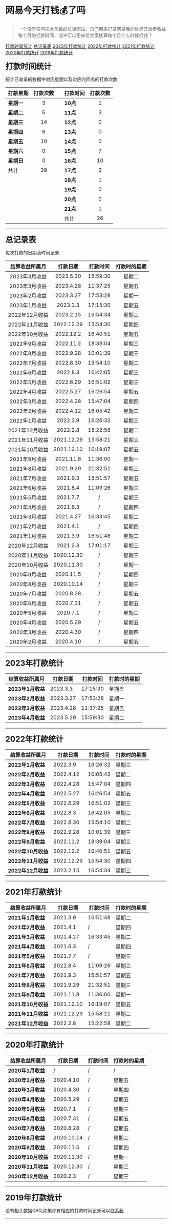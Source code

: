 # 网易今天打钱💰了吗

<!-- <center><font color=#686868 size=1><span id="busuanzi_container_site_pv"><span id="busuanzi_container_site_uv">已有<span style="background:beige;"><span id="busuanzi_value_site_uv"></span></span>位开发者访问了
</span><span style="background:beige;"><span id="busuanzi_value_site_pv"></span></span>次本网站</span></font></center> -->

> <span style="background:#ffffff;">一个没有任何技术含量的垃圾网站，自己用来记录网易我的世界开发者收益每个月的打款时间，或许可以用来给大家估算每个月什么时候打钱？

[打款时间统计](#tz1)  [总记录表](#tz2)  [2023年打款统计](#tz7)  [2022年打款统计](#tz3)  [2021年打款统计](#tz4)  [2020年打款统计](#tz5)  [2019年打款统计](#tz6)

<font size=5><span id="tz1"> __打款时间统计__ </span></font>

统计已收录的数据中对应星期以及对应时间点的打款次数

| **打款星期**   | **打款次数** | | **打款时间** | **打款次数** |
|:-------|:--------:|:----:|:--------|:--------:|
| **星期一** | 3        |      | **10点**    | 1        |
| **星期二** | 6        |      | **11点**    | 3        |
| **星期三** | 14        |      | **12点**    | 0        |
| **星期四** | 6        |      | **13点**    | 0        |
| **星期五** | 10        |      | **14点**    | 0        |
| **星期六** | 0        |      | **15点**    | 7        |
| **星期日** | 0        |      | **16点**    | 10        |
| 共计  | 39       |      | **17点**    | 3        |
|   |          |      | **18点**    | 1        |
|   |          |      | **19点**    | 0        |
|   |          |      | **20点**    | 0        |
|   |          |      | **21点**    | 1        |
|   |          |      | 共计    | 26        |
***

<font size=5><span id="tz2"> __总记录表__ </span></font>

每次打款的日期及时间记录

| **结算收益所属月** | **打款日期**   | **打款时间** | **打款时的星期** |
|:-----------:|:----------:|:--------:|:----------:|
| 2023年4月收益   | 2023.5.30  | 15:59:30 | 星期二        |
| 2023年3月收益   | 2023.4.28  | 11:37:25 | 星期五        |
| 2023年2月收益   | 2023.3.27  | 17:53:28 | 星期一        |
| 2023年1月收益   | 2023.3.3   | 17:15:30 | 星期五        |
| 2022年12月收益  | 2023.2.15  | 16:54:34 | 星期三        |
| 2022年11月收益  | 2022.12.29 | 15:54:30 | 星期四        |
| 2022年10月收益  | 2022.12.2  | 16:40:51 | 星期五        |
| 2022年9月收益   | 2022.11.2  | 18:39:04 | 星期三        |
| 2022年8月收益   | 2022.9.28  | 10:01:39 | 星期三        |
| 2022年7月收益   | 2022.8.30  | 15:54:10 | 星期二        |
| 2022年6月收益   | 2022.8.3   | 16:42:05 | 星期三        |
| 2022年5月收益   | 2022.6.29  | 16:51:02 | 星期三        |
| 2022年4月收益   | 2022.5.27  | 16:26:54 | 星期五        |
| 2022年3月收益   | 2022.4.28  | 15:47:04 | 星期四        |
| 2022年2月收益   | 2022.4.12  | 16:05:42 | 星期二        |
| 2022年1月收益   | 2022.3.9   | 16:26:32 | 星期三        |
| 2021年12月收益  | 2022.2.8   | 15:22:58 | 星期二        |
| 2021年11月收益  | 2021.12.29 | 15:58:21 | 星期三        |
| 2021年10月收益  | 2021.12.10 | 16:19:07 | 星期五        |
| 2021年9月收益   | 2021.11.8  | 11:36:00 | 星期一        |
| 2021年8月收益   | 2021.9.29  | 21:32:51 | 星期三        |
| 2021年7月收益   | 2021.9.3   | 15:51:57 | 星期五        |
| 2021年6月收益   | 2021.8.4   | 11:09:26 | 星期三        |
| 2021年5月收益   | 2021.7.7   | /        | 星期三        |
| 2021年4月收益   | 2021.6.3   | /        | 星期四        |
| 2021年3月收益   | 2021.4.27  | 16:33:45 | 星期二        |
| 2021年2月收益   | 2021.4.1   | /        | 星期四        |
| 2021年1月收益   | 2021.3.9   | 16:51:48 | 星期二        |
| 2020年12月收益  | 2021.2.3   | 17:01:17 | 星期三        |
| 2020年11月收益  | 2020.12.30 | /        | 星期三        |
| 2020年10月收益  | 2020.11.30 | /        | 星期一        |
| 2020年9月收益   | 2020.11.5  | /        | 星期四        |
| 2020年8月收益   | 2020.10.14 | /        | 星期三        |
| 2020年7月收益   | 2020.8.28  | /        | 星期五        |
| 2020年6月收益   | 2020.7.31  | /        | 星期五        |
| 2020年5月收益   | 2020.7.1   | /        | 星期三        |
| 2020年4月收益   | 2020.5.29  | /        | 星期五        |
| 2020年3月收益   | 2020.4.30  | /        | 星期四        |
| 2020年2月收益   | 2020.4.10  | /        | 星期五        |

***

  <font size=5><span id="tz7"> __2023年打款统计__ </span></font>

| **结算收益所属月**    | **打款日期**  | **打款时间** | **打款时的星期** |
|----------------|-----------|----------|------------|
| **2023年1月收益**  | 2023.3.3  | 17:15:30 | 星期五        |
| **2023年2月收益**  | 2023.3.27 | 17:53:28 | 星期一        |
| **2023年3月收益**  | 2023.4.28 | 11:37:25 | 星期五        |
| **2023年4月收益**  | 2023.5.29 | 15:59:30 | 星期二        |
***
  
<font size=5><span id="tz3"> __2022年打款统计__ </span></font>

| **结算收益所属月**    | **打款日期**  | **打款时间** | **打款时的星期** |
|----------------|-----------|----------|------------|
| **2022年1月收益**  | 2022.3.9  | 16:26:32 | 星期三        |
| **2022年2月收益**  | 2022.4.12 | 16:05:42 | 星期二        |
| **2022年3月收益**  | 2022.4.28 | 15:47:04 | 星期四        |
| **2022年4月收益**  | 2022.5.27 | 16:26:54 | 星期五        |
| **2022年5月收益**  | 2022.6.29 | 16:51:02 | 星期三        |
| **2022年6月收益**  | 2022.8.3  | 16:42:05 | 星期三        |
| **2022年7月收益**  | 2022.8.30 | 15:54:10 | 星期二        |
| **2022年8月收益**  | 2022.9.28 | 10:01:39 | 星期三        |
| **2022年9月收益**  | 2022.11.2 | 18:39:04 | 星期三        |
| **2022年10月收益** | 2022.12.2 | 16:40:51  | 星期五       |
| **2022年11月收益** | 2022.12.29| 15:54:30  | 星期四       |
| **2022年12月收益** | 2023.2.15 | 16:54:34  | 星期三       |

***

<font size=5><span id="tz4"> __2021年打款统计__ </span></font>

| **结算收益所属月**    | **打款日期**   | **打款时间** | **打款时的星期** |
|----------------|------------|----------|------------|
| **2021年1月收益**  | 2021.3.9   | 16:51:48 | 星期二        |
| **2021年2月收益**  | 2021.4.1   | /        | 星期四        |
| **2021年3月收益**  | 2021.4.27  | 16:33:45 | 星期二        |
| **2021年4月收益**  | 2021.6.3   | /        | 星期四        |
| **2021年5月收益**  | 2021.7.7   | /        | 星期三        |
| **2021年6月收益**  | 2021.8.4   | 11:09:26 | 星期三        |
| **2021年7月收益**  | 2021.9.3   | 15:51:57 | 星期五        |
| **2021年8月收益**  | 2021.9.29  | 21:32:51 | 星期三        |
| **2021年9月收益**  | 2021.11.8  | 11:36:00 | 星期一        |
| **2021年10月收益** | 2021.12.10 | 16:19:07 | 星期五        |
| **2021年11月收益** | 2021.12.29 | 15:58:21 | 星期三        |
| **2021年12月收益** | 2022.2.8   | 15:22:58 | 星期二        |
***

<font size=5><span id="tz5"> __2020年打款统计__ </span></font>

| **结算收益所属月**    | **打款日期**   | **打款时间** | **打款时的星期** |
|----------------|------------|----------|------------|
| **2020年1月收益**  | /          | /        | /            |
| **2020年2月收益**  | 2020.4.10  | /        | 星期五        |
| **2020年3月收益**  | 2020.4.30  | /        | 星期四        |
| **2020年4月收益**  | 2020.5.29  | /        | 星期五        |
| **2020年5月收益**  | 2020.7.1   | /        | 星期三        |
| **2020年6月收益**  | 2020.7.31  | /        | 星期五        |
| **2020年7月收益**  | 2020.8.28  | /        | 星期五        |
| **2020年8月收益**  | 2020.10.14 | /        | 星期三        |
| **2020年9月收益**  | 2020.11.5  | /        | 星期四        |
| **2020年10月收益** | 2020.11.30 | /        | 星期一        |
| **2020年11月收益** | 2020.12.30 | /        | 星期三        |
| **2020年12月收益** | 2020.2.3   | /        | 星期三        |
***

<font size=5><span id="tz6"> __2019年打款统计__ </span></font>

没有相关数据QAQ,如果你有相应的打款时间记录可以[联系我](/help.md)
***
